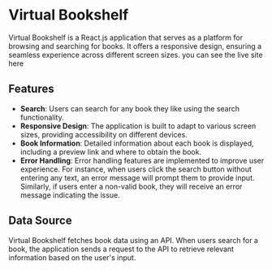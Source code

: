 # Virtual Bookshelf

Virtual Bookshelf is a React.js application that serves as a platform for browsing and searching for books. It offers a responsive design, ensuring a seamless experience across different screen sizes.
you can see the live site here 

## Features

- **Search**: Users can search for any book they like using the search functionality.
- **Responsive Design**: The application is built to adapt to various screen sizes, providing accessibility on different devices.
- **Book Information**: Detailed information about each book is displayed, including a preview link and where to obtain the book.
- **Error Handling**: Error handling features are implemented to improve user experience. For instance, when users click the search button without entering any text, an error message will prompt them to provide input. Similarly, if users enter a non-valid book, they will receive an error message indicating the issue.

## Data Source

Virtual Bookshelf fetches book data using an API. When users search for a book, the application sends a request to the API to retrieve relevant information based on the user's input.